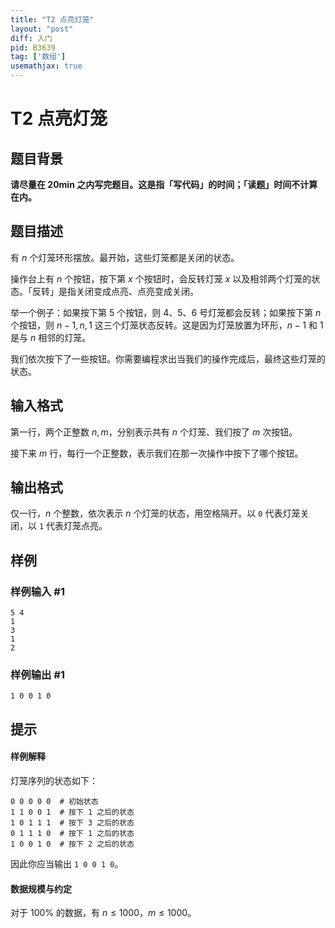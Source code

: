 ```yaml
---
title: "T2 点亮灯笼"
layout: "post"
diff: 入门
pid: B3639
tag: ['数组']
usemathjax: true
---
```


# T2 点亮灯笼
## 题目背景

**请尽量在 20min 之内写完题目。这是指「写代码」的时间；「读题」时间不计算在内。**
## 题目描述

有 $n$ 个灯笼环形摆放。最开始，这些灯笼都是关闭的状态。

操作台上有 $n$ 个按钮，按下第 $x$ 个按钮时，会反转灯笼 $x$ 以及相邻两个灯笼的状态。「反转」是指关闭变成点亮、点亮变成关闭。

举一个例子：如果按下第 $5$ 个按钮，则 $4$、$5$、$6$ 号灯笼都会反转；如果按下第 $n$ 个按钮，则 $n-1, n, 1$ 这三个灯笼状态反转。这是因为灯笼放置为环形，$n-1$ 和 $1$ 是与 $n$ 相邻的灯笼。

我们依次按下了一些按钮。你需要编程求出当我们的操作完成后，最终这些灯笼的状态。
## 输入格式

第一行，两个正整数 $n, m$，分别表示共有 $n$ 个灯笼、我们按了 $m$ 次按钮。

接下来 $m$ 行，每行一个正整数，表示我们在那一次操作中按下了哪个按钮。

## 输出格式

仅一行，$n$ 个整数，依次表示 $n$ 个灯笼的状态，用空格隔开。以 `0` 代表灯笼关闭，以 `1` 代表灯笼点亮。
## 样例

### 样例输入 #1
```
5 4
1
3
1
2

```
### 样例输出 #1
```
1 0 0 1 0
```
## 提示

#### 样例解释
灯笼序列的状态如下：
```plaintext
0 0 0 0 0  # 初始状态
1 1 0 0 1  # 按下 1 之后的状态
1 0 1 1 1  # 按下 3 之后的状态
0 1 1 1 0  # 按下 1 之后的状态
1 0 0 1 0  # 按下 2 之后的状态
```

因此你应当输出 `1 0 0 1 0`。

#### 数据规模与约定

对于 $100\%$ 的数据，有 $n\leq 1000$，$m\leq 1000$。

